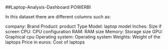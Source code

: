 ##Laptop-Analysis-Dashboard
POWERBI

In this dataset there are different columns such as:

  company: Brand
  Product: product
  Type Model: laptop model
  Inches: Size if screen
  CPU: CPU configuration
  RAM: RAM size
  Memory: Storage size
  GPU: Graphical cpu
  Operating system: Operating system
  Weights: Weight of the laptops
  Price in euros: Cost of laptops
